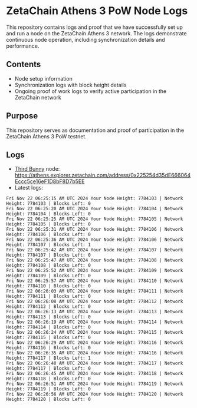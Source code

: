 # ZetaChain Athens 3 PoW Node Logs
This repository contains logs and proof that we have successfully set up and run a node on the ZetaChain Athens 3 network. The logs demonstrate continuous node operation, including synchronization details and performance.

## Contents
- Node setup information
- Synchronization logs with block height details
- Ongoing proof of work logs to verify active participation in the ZetaChain network

## Purpose
This repository serves as documentation and proof of participation in the ZetaChain Athens 3 PoW testnet.

## Logs

- [Third Bunny](https://thirdbunny.xyz/) node: https://athens.explorer.zetachain.com/address/0x225254d35dE666064Eccc5ce16eF1D8bF8D7b5EE
- Latest logs:
```
Fri Nov 22 06:25:15 AM UTC 2024 Your Node Height: 7784103 | Network Height: 7784103 | Blocks Left: 0
Fri Nov 22 06:25:20 AM UTC 2024 Your Node Height: 7784104 | Network Height: 7784104 | Blocks Left: 0
Fri Nov 22 06:25:25 AM UTC 2024 Your Node Height: 7784105 | Network Height: 7784105 | Blocks Left: 0
Fri Nov 22 06:25:31 AM UTC 2024 Your Node Height: 7784106 | Network Height: 7784106 | Blocks Left: 0
Fri Nov 22 06:25:36 AM UTC 2024 Your Node Height: 7784106 | Network Height: 7784107 | Blocks Left: 1
Fri Nov 22 06:25:42 AM UTC 2024 Your Node Height: 7784107 | Network Height: 7784107 | Blocks Left: 0
Fri Nov 22 06:25:47 AM UTC 2024 Your Node Height: 7784108 | Network Height: 7784108 | Blocks Left: 0
Fri Nov 22 06:25:52 AM UTC 2024 Your Node Height: 7784109 | Network Height: 7784109 | Blocks Left: 0
Fri Nov 22 06:25:57 AM UTC 2024 Your Node Height: 7784110 | Network Height: 7784110 | Blocks Left: 0
Fri Nov 22 06:26:03 AM UTC 2024 Your Node Height: 7784111 | Network Height: 7784111 | Blocks Left: 0
Fri Nov 22 06:26:08 AM UTC 2024 Your Node Height: 7784112 | Network Height: 7784112 | Blocks Left: 0
Fri Nov 22 06:26:13 AM UTC 2024 Your Node Height: 7784113 | Network Height: 7784113 | Blocks Left: 0
Fri Nov 22 06:26:19 AM UTC 2024 Your Node Height: 7784114 | Network Height: 7784114 | Blocks Left: 0
Fri Nov 22 06:26:24 AM UTC 2024 Your Node Height: 7784115 | Network Height: 7784115 | Blocks Left: 0
Fri Nov 22 06:26:29 AM UTC 2024 Your Node Height: 7784116 | Network Height: 7784116 | Blocks Left: 0
Fri Nov 22 06:26:35 AM UTC 2024 Your Node Height: 7784116 | Network Height: 7784117 | Blocks Left: 1
Fri Nov 22 06:26:40 AM UTC 2024 Your Node Height: 7784117 | Network Height: 7784117 | Blocks Left: 0
Fri Nov 22 06:26:45 AM UTC 2024 Your Node Height: 7784118 | Network Height: 7784118 | Blocks Left: 0
Fri Nov 22 06:26:51 AM UTC 2024 Your Node Height: 7784119 | Network Height: 7784119 | Blocks Left: 0
Fri Nov 22 06:26:56 AM UTC 2024 Your Node Height: 7784120 | Network Height: 7784120 | Blocks Left: 0
```
